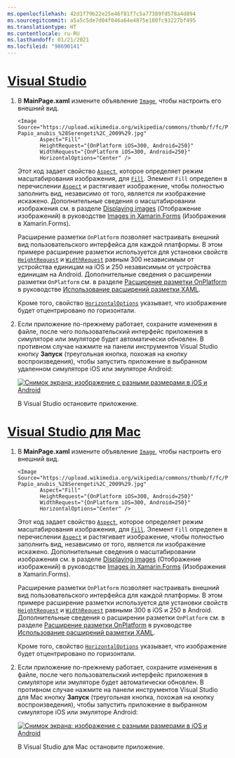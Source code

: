 ```yaml
---
ms.openlocfilehash: 42d1f79b22e25e46f81f7c5a77389fd578a4d894
ms.sourcegitcommit: a5a5c5de7d04f046a64e4875e180fc93227bf495
ms.translationtype: HT
ms.contentlocale: ru-RU
ms.lasthandoff: 01/21/2021
ms.locfileid: "98690141"
---
```

# <a name="visual-studio"></a>[Visual Studio](#tab/vswin)

1. В **MainPage.xaml** измените объявление [`Image`](xref:Xamarin.Forms.Image), чтобы настроить его внешний вид.

    ```xaml
    <Image Source="https://upload.wikimedia.org/wikipedia/commons/thumb/f/fc/Papio_anubis_%28Serengeti%2C_2009%29.jpg/200px-Papio_anubis_%28Serengeti%2C_2009%29.jpg"
           Aspect="Fill"
           HeightRequest="{OnPlatform iOS=300, Android=250}"
           WidthRequest="{OnPlatform iOS=300, Android=250}"
           HorizontalOptions="Center" />
    ```

    Этот код задает свойство [`Aspect`](xref:Xamarin.Forms.Image.Aspect), которое определяет режим масштабирования изображения, для [`Fill`](xref:Xamarin.Forms.Aspect.Fill). Элемент `Fill` определен в перечислении [`Aspect`](xref:Xamarin.Forms.Aspect) и растягивает изображение, чтобы полностью заполнить вид, независимо от того, является ли изображение искажено. Дополнительные сведения о масштабировании изображения см. в разделе [Displaying images](~/xamarin-forms/user-interface/images.md#display-images) (Отображение изображений) в руководстве [Images in Xamarin.Forms](~/xamarin-forms/user-interface/images.md) (Изображения в Xamarin.Forms).

    Расширение разметки `OnPlatform` позволяет настраивать внешний вид пользовательского интерфейса для каждой платформы. В этом примере расширение разметки используется для установки свойств [`HeightRequest`](xref:Xamarin.Forms.VisualElement.HeightRequest) и [`WidthRequest`](xref:Xamarin.Forms.VisualElement.WidthRequest) равным 300 независимым от устройства единицам на iOS и 250 независимым от устройства единицам на Android. Дополнительные сведения о расширении разметки `OnPlatform` см. в разделе [Расширение разметки OnPlatform](~/xamarin-forms/xaml/markup-extensions/consuming.md#onplatform-markup-extension) в руководстве [Использование расширений разметки XAML](~/xamarin-forms/xaml/markup-extensions/consuming.md).

    Кроме того, свойство [`HorizontalOptions`](xref:Xamarin.Forms.View.HorizontalOptions) указывает, что изображение будет отцентрировано по горизонтали.

1. Если приложение по-прежнему работает, сохраните изменения в файле, после чего пользовательский интерфейс приложения в симуляторе или эмуляторе будет автоматически обновлен. В противном случае нажмите на панели инструментов Visual Studio кнопку **Запуск** (треугольная кнопка, похожая на кнопку воспроизведения), чтобы запустить приложение в выбранном удаленном симуляторе iOS или эмуляторе Android:

    [![Снимок экрана: изображение с разными размерами в iOS и Android](../images/customize-appearance.png "Изображение с разными размерами в зависимости от платформы")](../images/customize-appearance-large.png#lightbox "Изображение с разными размерами в зависимости от платформы")

    В Visual Studio остановите приложение.

# <a name="visual-studio-for-mac"></a>[Visual Studio для Mac](#tab/vsmac)

1. В **MainPage.xaml** измените объявление [`Image`](xref:Xamarin.Forms.Image), чтобы настроить его внешний вид.

    ```xaml
    <Image Source="https://upload.wikimedia.org/wikipedia/commons/thumb/f/fc/Papio_anubis_%28Serengeti%2C_2009%29.jpg/200px-Papio_anubis_%28Serengeti%2C_2009%29.jpg"
           Aspect="Fill"
           HeightRequest="{OnPlatform iOS=300, Android=250}"
           WidthRequest="{OnPlatform iOS=300, Android=250}"
           HorizontalOptions="Center" />
    ```

    Этот код задает свойство [`Aspect`](xref:Xamarin.Forms.Image.Aspect), которое определяет режим масштабирования изображения, для [`Fill`](xref:Xamarin.Forms.Aspect.Fill). Элемент `Fill` определен в перечислении [`Aspect`](xref:Xamarin.Forms.Aspect) и растягивает изображение, чтобы полностью заполнить вид, независимо от того, является ли изображение искажено. Дополнительные сведения о масштабировании изображения см. в разделе [Displaying images](~/xamarin-forms/user-interface/images.md#display-images) (Отображение изображений) в руководстве [Images in Xamarin.Forms](~/xamarin-forms/user-interface/images.md) (Изображения в Xamarin.Forms).

    Расширение разметки `OnPlatform` позволяет настраивать внешний вид пользовательского интерфейса для каждой платформы. В этом примере расширение разметки используется для установки свойств [`HeightRequest`](xref:Xamarin.Forms.VisualElement.HeightRequest) и [`WidthRequest`](xref:Xamarin.Forms.VisualElement.WidthRequest) равными 300 в iOS и 250 в Android. Дополнительные сведения о расширении разметки `OnPlatform` см. в разделе [Расширение разметки OnPlatform](~/xamarin-forms/xaml/markup-extensions/consuming.md#onplatform-markup-extension) в руководстве [Использование расширений разметки XAML](~/xamarin-forms/xaml/markup-extensions/consuming.md).

    Кроме того, свойство [`HorizontalOptions`](xref:Xamarin.Forms.View.HorizontalOptions) указывает, что изображение будет отцентрировано по горизонтали.

1. Если приложение по-прежнему работает, сохраните изменения в файле, после чего пользовательский интерфейс приложения в симуляторе или эмуляторе будет автоматически обновлен. В противном случае нажмите на панели инструментов Visual Studio для Mac кнопку **Запуск** (треугольная кнопка, похожая на кнопку воспроизведения), чтобы запустить приложение в выбранном симуляторе iOS или эмуляторе Android:

    [![Снимок экрана: изображение с разными размерами в iOS и Android](../images/customize-appearance.png "Изображение с разными размерами в зависимости от платформы")](../images/customize-appearance-large.png#lightbox "Изображение с разными размерами в зависимости от платформы")

    В Visual Studio для Mac остановите приложение.
